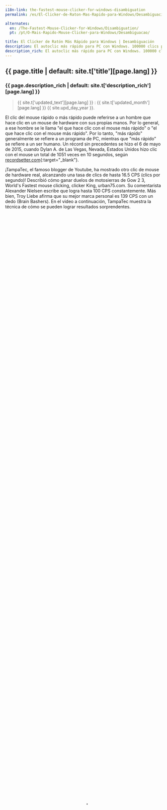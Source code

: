 ```yaml
---
i18n-link: the-fastest-mouse-clicker-for-windows-disambiguation
permalink: /es/El-Clicker-de-Raton-Mas-Rapido-para-Windows/Desambiguacion/

alternates:
  en: /The-Fastest-Mouse-Clicker-for-Windows/Disambiguation/
  pt: /pt/O-Mais-Rapido-Mouse-Clicker-para-Windows/Desambiguacao/

title: El Clicker de Ratón Más Rápido para Windows | Desambiguación
description: El autoclic más rápido para PC con Windows. 100000 clics por segundo. Desambiguación
description_rich: El autoclic más rápido para PC con Windows. 100000 clics por segundo. Desambiguación
---
```


## {{ page.title | default: site.t['title'][page.lang] }}

### {{ page.description_rich | default: site.t['description_rich'][page.lang] }}

> {{ site.t['updated_text'][page.lang] }} : {{ site.t['updated_month'][page.lang] }} {{ site.upd_day_year }}.

El clic del mouse rápido o más rápido puede referirse a un hombre que hace clic en un mouse de hardware con sus propias manos.
Por lo general, a ese hombre se le llama "el que hace clic con el mouse más rápido" o "el que hace clic con el mouse más rápido".
Por lo tanto, "más rápido" generalmente se refiere a un programa de PC, mientras que "más rápido" se refiere a un ser humano.
Un récord sin precedentes se hizo el 6 de mayo de 2015, cuando Dylan A. de Las Vegas, Nevada, Estados Unidos
hizo clic con el mouse un total de 1051 veces en 10 segundos, según
[recordsetter.com](https://recordsetter.com/world-record/mouse-clicks-10/41199){:target="_blank"}.

<p>
¡TampaTec, el famoso blogger de Youtube, ha mostrado otro clic de mouse de hardware real, alcanzando una tasa de clics de hasta 16.5&nbsp;CPS (clics por segundo)!
Describió cómo ganar duelos de motosierras de Gow&nbsp;2&nbsp;3, World's Fastest mouse clicking, clicker King, urban75.com.
Su comentarista Alexander Nielsen escribe que logra hasta 100&nbsp;CPS constantemente.
Más bien, Troy Liebe afirma que su mejor marca personal es 139&nbsp;CPS con un dedo (Brain Bashers).
En el video a continuación, TampaTec muestra la técnica de cómo se pueden lograr resultados sorprendentes.
 <video style="outline:none; width:100%; height:100%;" controls preload="none" poster="/The-Fastest-Mouse-Clicker-for-Windows/videos/worlds-fastest-clicker-720p.jpg">
  <source src="/The-Fastest-Mouse-Clicker-for-Windows/videos/worlds-fastest-clicker-720p.mp4" type="video/mp4"/>
  Su navegador no soporta la etiqueta de vídeo.
</video>
<a href="https://www.youtube.com/watch?v=r8Tlb3FrmhQ" target="_blank">Mira el video original "El clicker de mouse más rápido del mundo - ¡Cómo ganar duelos de Gow Chainsaw!" en Youtube (en inglés).</a>
</p>

<p>
Sambucha, otro bloguero de YouTube en ascenso, afirma que en 2024 es el ser humano que hace clic con el mouse más rápido del mundo.
En el video a continuación, Sambucha expresa su orgullo por ser el que hace clic con el mouse más rápido.
 <video style="outline:none; width:100%; height:100%;" controls preload="none" poster="/The-Fastest-Mouse-Clicker-for-Windows/videos/I-Became-The-Fastest-Clicker-UQAbGlKXvBQ-480p.jpg">
  <source src="/The-Fastest-Mouse-Clicker-for-Windows/videos/I-Became-The-Fastest-Clicker-UQAbGlKXvBQ-480p.mp4" type="video/mp4"/>
  Su navegador no soporta la etiqueta de vídeo.
</video>
<a href="https://www.youtube.com/shorts/UQAbGlKXvBQ" target="_blank">Mira el vídeo corto original "Me convertí en el clicker de ratón más rápido del mundo" en Youtube (en inglés).</a>
</p>


#### {{ site.t['copyright_text'][page.lang] }} [{{ site.t['author_name'][page.lang] }}]({{ site.prod-url }}{{ site.t['home'][page.lang] }})
